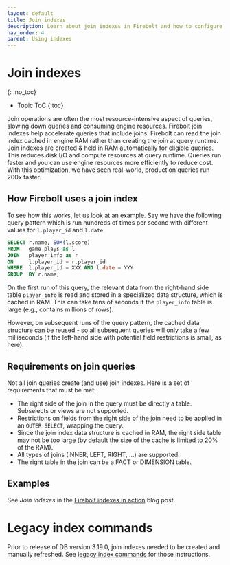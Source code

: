```yaml
---
layout: default
title: Join indexes
description: Learn about join indexes in Firebolt and how to configure and use them.
nav_order: 4
parent: Using indexes
---
```


# Join indexes
{: .no_toc}

* Topic ToC
{:toc}

Join operations are often the most resource-intensive aspect of queries, slowing down queries and consuming engine resources. Firebolt join indexes help accelerate queries that include joins. Firebolt can read the join index cached in engine RAM rather than creating the join at query runtime. Join indexes are created & held in RAM automatically for eligible queries. This reduces disk I/O and compute resources at query runtime. Queries run faster and you can use engine resources more efficiently to reduce cost. With this optimization, we have seen real-world, production queries run 200x faster.

## How Firebolt uses a join index

To see how this works, let us look at an example. Say we have the following query pattern which is run hundreds of times per second with different values for `l.player_id` and `l.date`:

```sql
SELECT r.name, SUM(l.score) 
FROM   game_plays as l
JOIN   player_info as r 
ON     l.player_id = r.player_id
WHERE  l.player_id = XXX AND l.date = YYY
GROUP  BY r.name;
```

On the first run of this query, the relevant data from the right-hand side table `player_info` is read and stored in a specialized data structure, which is cached in RAM. This can take tens of seconds if the `player_info` table is large (e.g., contains millions of rows). 

However, on subsequent runs of the query pattern, the cached data structure can be reused - so all subsequent queries will only take a few milliseconds (if the left-hand side with potential field restrictions is small, as here).

## Requirements on join queries

Not all join queries create (and use) join indexes. Here is a set of requirements that must be met:
* The right side of the join in the query must be directly a table. Subselects or views are not supported.
* Restrictions on fields from the right side of the join need to be applied in an `OUTER SELECT`, wrapping the query.
* Since the join index data structure is cached in RAM, the right side table may not be too large (by default the size of the cache is limited to 20% of the RAM).
* All types of joins (INNER, LEFT, RIGHT, …) are supported.
* The right table in the join can be a FACT or DIMENSION table.  

[//]: # (Comment: perhaps add a reference / remark that a dashboard for observing whether queries profited from the HashJoin Cache / Join Index can be made available?)

## Examples
See *Join indexes* in the [Firebolt indexes in action](https://www.firebolt.io/blog/firebolt-indexes-in-action) blog post.

# Legacy index commands

Prior to release of DB version 3.19.0, join indexes needed to be created and manually refreshed. See [legacy index commands](using-join-indexes-legacy.md) for those instructions.  
